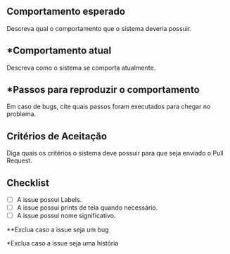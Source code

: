 ## Comportamento esperado

Descreva qual o comportamento que o sistema deveria possuir.

## *Comportamento atual

Descreva como o sistema se comporta atualmente.

## *Passos para reproduzir o comportamento

Em caso de bugs, cite quais passos foram executados para chegar no problema.

## Critérios de Aceitação

Diga quais os critérios o sistema deve possuir para que seja enviado o Pull Request.



## Checklist

- [ ] A issue possui Labels.
- [ ] A issue possui prints de tela quando necessário.
- [ ] A issue possui nome significativo.

**Exclua caso a issue seja um bug

*Exclua caso a issue seja uma história
